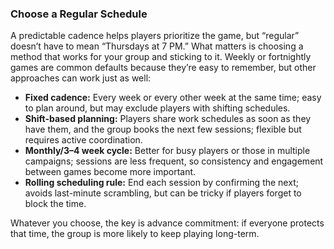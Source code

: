 ### Choose a Regular Schedule

A predictable cadence helps players prioritize the game, but “regular” doesn’t have to mean “Thursdays at 7 PM.”
What matters is choosing a method that works for your group and sticking to it.
Weekly or fortnightly games are common defaults because they’re easy to remember, but other approaches can work just as well:

- **Fixed cadence:**
  Every week or every other week at the same time; easy to plan around, but may exclude players with shifting schedules.
- **Shift-based planning:**
  Players share work schedules as soon as they have them, and the group books the next few sessions; flexible but requires active coordination.
- **Monthly/3–4 week cycle:**
  Better for busy players or those in multiple campaigns; sessions are less frequent, so consistency and engagement between games become more important.
- **Rolling scheduling rule:**
  End each session by confirming the next; avoids last-minute scrambling, but can be tricky if players forget to block the time.

Whatever you choose, the key is advance commitment: if everyone protects that time, the group is more likely to keep playing long-term.
